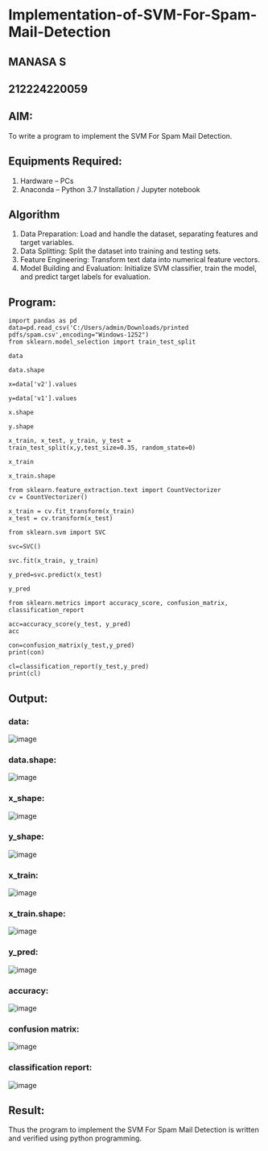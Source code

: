 # Implementation-of-SVM-For-Spam-Mail-Detection
## MANASA S
## 212224220059

## AIM:
To write a program to implement the SVM For Spam Mail Detection.

## Equipments Required:
1. Hardware – PCs
2. Anaconda – Python 3.7 Installation / Jupyter notebook

## Algorithm
1. Data Preparation: Load and handle the dataset, separating features and target variables.
2. Data Splitting: Split the dataset into training and testing sets.
3. Feature Engineering: Transform text data into numerical feature vectors.
4. Model Building and Evaluation: Initialize SVM classifier, train the model, and predict target labels for evaluation.

## Program:
```
import pandas as pd
data=pd.read_csv('C:/Users/admin/Downloads/printed pdfs/spam.csv',encoding="Windows-1252")
from sklearn.model_selection import train_test_split

data

data.shape

x=data['v2'].values

y=data['v1'].values

x.shape

y.shape

x_train, x_test, y_train, y_test = train_test_split(x,y,test_size=0.35, random_state=0)

x_train

x_train.shape

from sklearn.feature_extraction.text import CountVectorizer
cv = CountVectorizer()

x_train = cv.fit_transform(x_train)
x_test = cv.transform(x_test)

from sklearn.svm import SVC

svc=SVC()

svc.fit(x_train, y_train)

y_pred=svc.predict(x_test)

y_pred

from sklearn.metrics import accuracy_score, confusion_matrix, classification_report

acc=accuracy_score(y_test, y_pred)
acc

con=confusion_matrix(y_test,y_pred)
print(con)

cl=classification_report(y_test,y_pred)
print(cl)
```

## Output:
### data:
![image](https://github.com/Sajetha13/Implementation-of-SVM-For-Spam-Mail-Detection/assets/138849316/0a86ceb6-1c87-4108-a09b-7172f60caed3)

### data.shape:
![image](https://github.com/Sajetha13/Implementation-of-SVM-For-Spam-Mail-Detection/assets/138849316/b94e824f-74ab-48e3-8ac7-2aead572c4b4)
### x_shape:
![image](https://github.com/Sajetha13/Implementation-of-SVM-For-Spam-Mail-Detection/assets/138849316/63dd570e-9992-472b-a2de-c66c7a86c836)

### y_shape:
![image](https://github.com/Sajetha13/Implementation-of-SVM-For-Spam-Mail-Detection/assets/138849316/85f0aa79-3cbc-4f2a-b84b-16d3f5956b89)

### x_train:
![image](https://github.com/Sajetha13/Implementation-of-SVM-For-Spam-Mail-Detection/assets/138849316/9cce3e36-5496-4282-9255-882010f62405)

### x_train.shape:
![image](https://github.com/Sajetha13/Implementation-of-SVM-For-Spam-Mail-Detection/assets/138849316/f586b0ec-d30b-4fa5-9c0c-94b3daf8c19a)

### y_pred:
![image](https://github.com/Sajetha13/Implementation-of-SVM-For-Spam-Mail-Detection/assets/138849316/000a6f61-9369-4c80-8755-fb9c2cf83459)

### accuracy:
![image](https://github.com/Sajetha13/Implementation-of-SVM-For-Spam-Mail-Detection/assets/138849316/923d92dd-5af8-4c68-b2bb-f3c1a3d41b9b)

### confusion matrix:
![image](https://github.com/Sajetha13/Implementation-of-SVM-For-Spam-Mail-Detection/assets/138849316/265e3ddd-3790-425e-972b-b52059b10e99)

### classification report:
![image](https://github.com/Sajetha13/Implementation-of-SVM-For-Spam-Mail-Detection/assets/138849316/5d5e0cfb-97be-4ad3-9eb9-13c756f82ea7)

## Result:
Thus the program to implement the SVM For Spam Mail Detection is written and verified using python programming.
